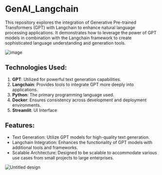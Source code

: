 # GenAI_Langchain

This repository explores the integration of Generative Pre-trained Transformers (GPT) with Langchain to enhance natural language processing applications. It demonstrates how to leverage the power of GPT models in combination with the Langchain framework to create sophisticated language understanding and generation tools.

![image](https://github.com/Al-Moccardi/GenAI_Langchain/assets/150179413/1152744e-47c6-491d-ad01-b96f0d01db66)


## Technologies Used:

1. **GPT**: Utilized for powerful text generation capabilities.
2. **Langchain**: Provides tools to integrate GPT more deeply into applications.
3. **Python**: The primary programming language used.
4. **Docker**: Ensures consistency across development and deployment environments.
5. **Streamlit**: UI Interface 


## Features:

- Text Generation: Utilize GPT models for high-quality text generation.
- Langchain Integration: Enhances the functionality of GPT models with additional tools and frameworks.
- Scalable Architecture: Designed to be scalable to accommodate various use cases from small projects to large enterprises.
  
![Untitled design](https://github.com/Al-Moccardi/GenAI_Langchain/assets/150179413/ff36c7bf-535a-4f32-a66f-fe0013e6c766)



